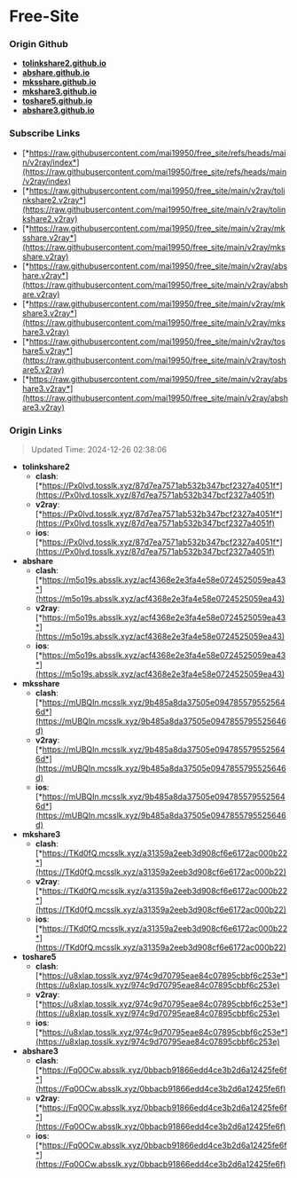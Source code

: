 # Free-Site

### Origin Github

- [**tolinkshare2.github.io**](https://github.com/tolinkshare2/tolinkshare2.github.io)
- [**abshare.github.io**](https://github.com/abshare/abshare.github.io)
- [**mksshare.github.io**](https://github.com/mksshare/mksshare.github.io)
- [**mkshare3.github.io**](https://github.com/mkshare3/mkshare3.github.io)
- [**toshare5.github.io**](https://github.com/toshare5/toshare5.github.io)
- [**abshare3.github.io**](https://github.com/abshare3/abshare3.github.io)

### Subscribe Links

- [*https://raw.githubusercontent.com/mai19950/free_site/refs/heads/main/v2ray/index*](https://raw.githubusercontent.com/mai19950/free_site/refs/heads/main/v2ray/index)
- [*https://raw.githubusercontent.com/mai19950/free_site/main/v2ray/tolinkshare2.v2ray*](https://raw.githubusercontent.com/mai19950/free_site/main/v2ray/tolinkshare2.v2ray)
- [*https://raw.githubusercontent.com/mai19950/free_site/main/v2ray/mksshare.v2ray*](https://raw.githubusercontent.com/mai19950/free_site/main/v2ray/mksshare.v2ray)
- [*https://raw.githubusercontent.com/mai19950/free_site/main/v2ray/abshare.v2ray*](https://raw.githubusercontent.com/mai19950/free_site/main/v2ray/abshare.v2ray)
- [*https://raw.githubusercontent.com/mai19950/free_site/main/v2ray/mkshare3.v2ray*](https://raw.githubusercontent.com/mai19950/free_site/main/v2ray/mkshare3.v2ray)
- [*https://raw.githubusercontent.com/mai19950/free_site/main/v2ray/toshare5.v2ray*](https://raw.githubusercontent.com/mai19950/free_site/main/v2ray/toshare5.v2ray)
- [*https://raw.githubusercontent.com/mai19950/free_site/main/v2ray/abshare3.v2ray*](https://raw.githubusercontent.com/mai19950/free_site/main/v2ray/abshare3.v2ray)

### Origin Links

> Updated Time: 2024-12-26 02:38:06

- **tolinkshare2**
  - **clash**: [*https://Px0lvd.tosslk.xyz/87d7ea7571ab532b347bcf2327a4051f*](https://Px0lvd.tosslk.xyz/87d7ea7571ab532b347bcf2327a4051f)
  - **v2ray**: [*https://Px0lvd.tosslk.xyz/87d7ea7571ab532b347bcf2327a4051f*](https://Px0lvd.tosslk.xyz/87d7ea7571ab532b347bcf2327a4051f)
  - **ios**: [*https://Px0lvd.tosslk.xyz/87d7ea7571ab532b347bcf2327a4051f*](https://Px0lvd.tosslk.xyz/87d7ea7571ab532b347bcf2327a4051f)
- **abshare**
  - **clash**: [*https://m5o19s.absslk.xyz/acf4368e2e3fa4e58e0724525059ea43*](https://m5o19s.absslk.xyz/acf4368e2e3fa4e58e0724525059ea43)
  - **v2ray**: [*https://m5o19s.absslk.xyz/acf4368e2e3fa4e58e0724525059ea43*](https://m5o19s.absslk.xyz/acf4368e2e3fa4e58e0724525059ea43)
  - **ios**: [*https://m5o19s.absslk.xyz/acf4368e2e3fa4e58e0724525059ea43*](https://m5o19s.absslk.xyz/acf4368e2e3fa4e58e0724525059ea43)
- **mksshare**
  - **clash**: [*https://mUBQIn.mcsslk.xyz/9b485a8da37505e0947855795525646d*](https://mUBQIn.mcsslk.xyz/9b485a8da37505e0947855795525646d)
  - **v2ray**: [*https://mUBQIn.mcsslk.xyz/9b485a8da37505e0947855795525646d*](https://mUBQIn.mcsslk.xyz/9b485a8da37505e0947855795525646d)
  - **ios**: [*https://mUBQIn.mcsslk.xyz/9b485a8da37505e0947855795525646d*](https://mUBQIn.mcsslk.xyz/9b485a8da37505e0947855795525646d)
- **mkshare3**
  - **clash**: [*https://TKd0fQ.mcsslk.xyz/a31359a2eeb3d908cf6e6172ac000b22*](https://TKd0fQ.mcsslk.xyz/a31359a2eeb3d908cf6e6172ac000b22)
  - **v2ray**: [*https://TKd0fQ.mcsslk.xyz/a31359a2eeb3d908cf6e6172ac000b22*](https://TKd0fQ.mcsslk.xyz/a31359a2eeb3d908cf6e6172ac000b22)
  - **ios**: [*https://TKd0fQ.mcsslk.xyz/a31359a2eeb3d908cf6e6172ac000b22*](https://TKd0fQ.mcsslk.xyz/a31359a2eeb3d908cf6e6172ac000b22)
- **toshare5**
  - **clash**: [*https://u8xlap.tosslk.xyz/974c9d70795eae84c07895cbbf6c253e*](https://u8xlap.tosslk.xyz/974c9d70795eae84c07895cbbf6c253e)
  - **v2ray**: [*https://u8xlap.tosslk.xyz/974c9d70795eae84c07895cbbf6c253e*](https://u8xlap.tosslk.xyz/974c9d70795eae84c07895cbbf6c253e)
  - **ios**: [*https://u8xlap.tosslk.xyz/974c9d70795eae84c07895cbbf6c253e*](https://u8xlap.tosslk.xyz/974c9d70795eae84c07895cbbf6c253e)
- **abshare3**
  - **clash**: [*https://Fq0OCw.absslk.xyz/0bbacb91866edd4ce3b2d6a12425fe6f*](https://Fq0OCw.absslk.xyz/0bbacb91866edd4ce3b2d6a12425fe6f)
  - **v2ray**: [*https://Fq0OCw.absslk.xyz/0bbacb91866edd4ce3b2d6a12425fe6f*](https://Fq0OCw.absslk.xyz/0bbacb91866edd4ce3b2d6a12425fe6f)
  - **ios**: [*https://Fq0OCw.absslk.xyz/0bbacb91866edd4ce3b2d6a12425fe6f*](https://Fq0OCw.absslk.xyz/0bbacb91866edd4ce3b2d6a12425fe6f)

